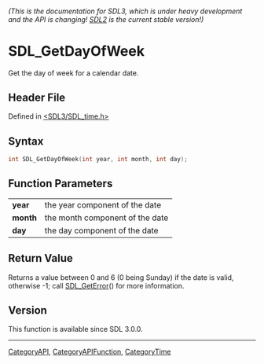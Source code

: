 ###### (This is the documentation for SDL3, which is under heavy development and the API is changing! [SDL2](https://wiki.libsdl.org/SDL2/) is the current stable version!)
# SDL_GetDayOfWeek

Get the day of week for a calendar date.

## Header File

Defined in [<SDL3/SDL_time.h>](https://github.com/libsdl-org/SDL/blob/main/include/SDL3/SDL_time.h)

## Syntax

```c
int SDL_GetDayOfWeek(int year, int month, int day);
```

## Function Parameters

|               |                                 |
| ------------- | ------------------------------- |
| **year**      | the year component of the date  |
| **month**     | the month component of the date |
| **day**       | the day component of the date   |

## Return Value

Returns a value between 0 and 6 (0 being Sunday) if the date is valid,
otherwise -1; call [SDL_GetError](SDL_GetError)() for more information.

## Version

This function is available since SDL 3.0.0.

----
[CategoryAPI](CategoryAPI), [CategoryAPIFunction](CategoryAPIFunction), [CategoryTime](CategoryTime)

